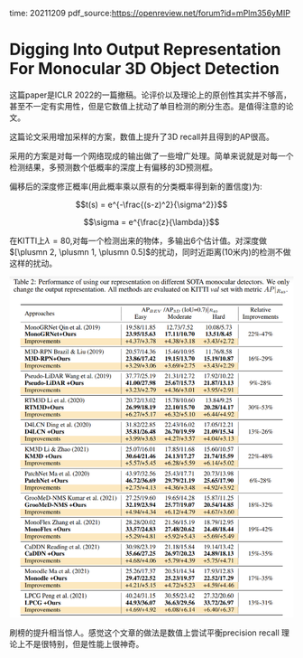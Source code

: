 time: 20211209
pdf_source:https://openreview.net/forum?id=mPlm356yMIP

# Digging Into Output Representation For Monocular 3D Object Detection

这篇paper是ICLR 2022的一篇撤稿。论评价以及理论上的原创性其实并不够高，甚至不一定有实用性，但是它数值上扰动了单目检测的刷分生态。是值得注意的论文。

这篇论文采用增加采样的方案，数值上提升了3D recall并且得到的AP很高。

采用的方案是对每一个网络现成的输出做了一些增广处理。简单来说就是对每一个检测结果，多预测数个低概率的深度上有偏移的3D预测框。

偏移后的深度修正概率(用此概率乘以原有的分类概率得到新的置信度)为:

$$t(s) = e^{-\frac{(s-z)^2}{\sigma^2}}$$

$$\sigma = e^{\frac{z}{\lambda}}$$

在KITTI上$\lambda=80$,对每一个检测出来的物体，多输出6个估计值。对深度做$[\plusmn 2, \plusmn 1, \plusmn 0.5]$的扰动，同时近距离(10米内)的检测不做这样的扰动。

![image](res/digmono3d_table.png)

刷榜的提升相当惊人。感觉这个文章的做法是数值上尝试平衡precision recall 理论上不是很特别，但是性能上很神奇。
